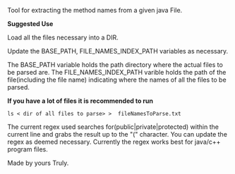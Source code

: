 Tool for extracting the method names from a given java File.

**Suggested Use**

Load all the files necessary into a DIR.

Update the BASE_PATH, FILE_NAMES_INDEX_PATH variables as necessary. 

The BASE_PATH variable holds the path directory where the actual files to be parsed are. 
The FILE_NAMES_INDEX_PATH varible holds the path of the file(including the file name)  indicating where the names of all the files to be parsed. 


**If you have a lot of files it is recommended to run**
 
    ls < dir of all files to parse> >  fileNamesToParse.txt


The current regex used searches for(public|private|protected) within the current line and grabs the result up to the "(" character. You can update the regex as deemed necessary. Currently the regex works best for java/c++ program files. 


Made by yours Truly.
 

